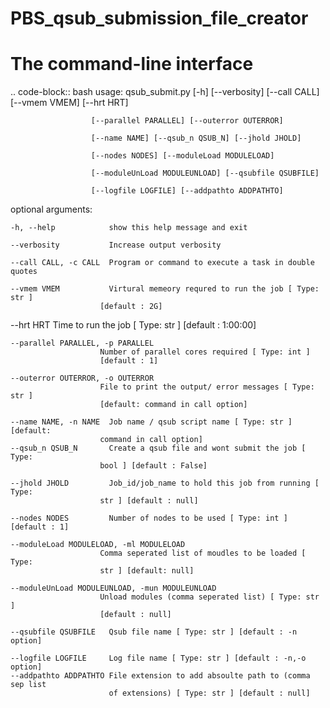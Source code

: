 # PBS_qsub_submission_file_creator

The command-line interface
===========================

.. code-block:: bash
usage: qsub_submit.py 
                      [-h] [--verbosity] [--call CALL] [--vmem VMEM] [--hrt HRT]

                      [--parallel PARALLEL] [--outerror OUTERROR]
                      
                      [--name NAME] [--qsub_n QSUB_N] [--jhold JHOLD]
                      
                      [--nodes NODES] [--moduleLoad MODULELOAD]
                      
                      [--moduleUnLoad MODULEUNLOAD] [--qsubfile QSUBFILE]
                      
                      [--logfile LOGFILE] [--addpathto ADDPATHTO]
                      
 
  optional arguments:

    -h, --help            show this help message and exit
  
    --verbosity           Increase output verbosity
  
    --call CALL, -c CALL  Program or command to execute a task in double quotes
  
    --vmem VMEM           Virtural memeory requred to run the job [ Type: str ]
                        [default : 2G]
                        
   --hrt HRT             Time to run the job [ Type: str ] [default : 1:00:00]
  
    --parallel PARALLEL, -p PARALLEL
                        Number of parallel cores required [ Type: int ]
                        [default : 1]
                        
    --outerror OUTERROR, -o OUTERROR
                        File to print the output/ error messages [ Type: str ]
                        [default: command in call option]
                        
    --name NAME, -n NAME  Job name / qsub script name [ Type: str ] [default:
                        command in call option]
    --qsub_n QSUB_N       Create a qsub file and wont submit the job [ Type:
                        bool ] [default : False]
                        
    --jhold JHOLD         Job_id/job_name to hold this job from running [ Type:
                        str ] [default : null]
                        
    --nodes NODES         Number of nodes to be used [ Type: int ] [default : 1]
  
    --moduleLoad MODULELOAD, -ml MODULELOAD
                        Comma seperated list of moudles to be loaded [ Type:
                        str ] [default: null]
                        
    --moduleUnLoad MODULEUNLOAD, -mun MODULEUNLOAD
                        Unload modules (comma seperated list) [ Type: str ]
                        [default : null]
                        
    --qsubfile QSUBFILE   Qsub file name [ Type: str ] [default : -n option]
  
    --logfile LOGFILE     Log file name [ Type: str ] [default : -n,-o option]
    --addpathto ADDPATHTO File extension to add absoulte path to (comma sep list
                          of extensions) [ Type: str ] [default : null]                      
